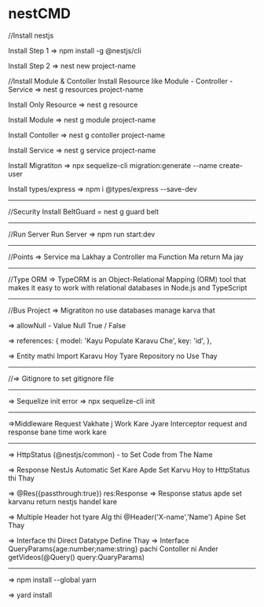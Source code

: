 # nestCMD
//Install nestjs

Install Step 1 => npm install -g @nestjs/cli

Install Step 2 => nest new project-name

//Install Module & Contoller
Install Resource like Module - Controller - Service =>	nest g resources project-name

Install Only Resource => nest g resource

Install Module => nest g module project-name

Install Contoller => nest g contoller project-name

Install Service => nest g service project-name

Install Migratiton => npx sequelize-cli migration:generate --name create-user

Install types/express => npm i @types/express --save-dev


**********************************************************************************

//Security
Install BeltGuard = nest g guard belt

**********************************************************************************

//Run Server
Run Server => npm run start:dev

**********************************************************************************

//Points
=> Service ma Lakhay a Controller ma Function Ma return Ma jay

**********************************************************************************

//Type ORM
=> TypeORM is an Object-Relational Mapping (ORM) tool that makes it easy to work with relational databases in Node.js and TypeScript

**********************************************************************************

//Bus Project
=> Migratiton no use databases manage karva that	

=> allowNull - Value Null True / False

=>  references: {
          model: 'Kayu Populate Karavu Che',
          key: 'id',
        },
        
=> Entity mathi Import Karavu Hoy Tyare Repository no Use Thay

**********************************************************************************

//=> Gitignore to set gitignore file


**********************************************************************************

=> Sequelize init error => npx sequelize-cli init


**********************************************************************************

=>Middleware Request Vakhate j Work Kare Jyare Interceptor request and response bane time work kare

**********************************************************************************

=> HttpStatus (@nestjs/common) - to Set Code from The Name

=> Response NestJs Automatic Set Kare Apde Set Karvu Hoy to HttpStatus thi Thay

=> @Res({passthrough:true}) res:Response => Response status apde set karvanu return nestjs handel kare

=> Multiple Header hot tyare Alg thi @Header('X-name','Name') Apine  Set Thay

=> Interface thi Direct Datatype Define Thay => Interface QueryParams{age:number;name:string} pachi Contoller ni Ander getVideos(@Query() query:QuaryParams)

**********************************************************************************
=> npm install --global yarn

=> yard install

